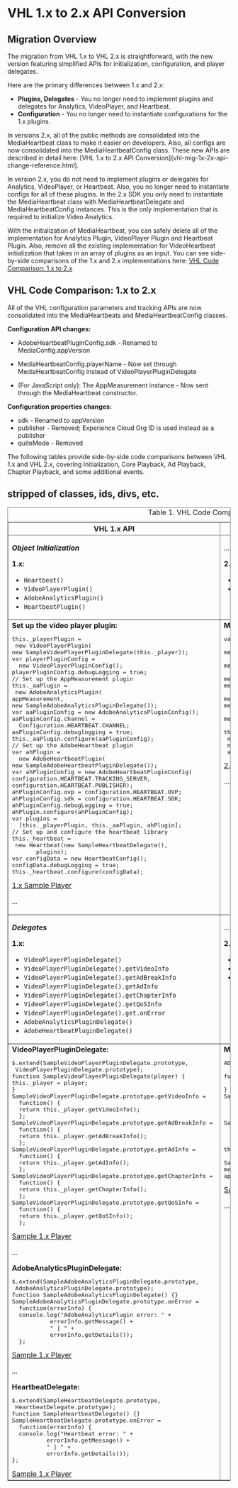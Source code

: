 # VHL 1.x to 2.x API Conversion

## Migration Overview

The migration from VHL 1.x to VHL 2.x is straightforward, with the new version
featuring simplified APIs for initialization, configuration, and player
delegates.

Here are the primary differences between 1.x and 2.x:

  * **Plugins, Delegates** - You no longer need to implement plugins and delegates for Analytics, VideoPlayer, and Heartbeat. 
  * **Configuration** - You no longer need to instantiate configurations for the 1.x plugins. 

In versions 2.x, all of the public methods are consolidated into the
MediaHeartbeat class to make it easier on developers. Also, all configs are
now consolidated into the MediaHeartbeatConfig class. These new APIs are
described in detail here: [VHL 1.x to 2.x API Conversion](vhl-mig-1x-2x-api-
change-reference.html).

In version 2.x, you do not need to implement plugins or delegates for
Analytics, VideoPlayer, or Heartbeat. Also, you no longer need to instantiate
configs for all of these plugins. In the 2.x SDK you only need to instantiate
the MediaHeartbeat class with MediaHeartbeatDelegate and MediaHeartbeatConfig
instances. This is the only implementation that is required to initialize
Video Analytics.

With the initialization of MediaHeartbeat, you can safely delete all of the
implementation for Analytics Plugin, VideoPlayer Plugin and Heartbeat Plugin.
Also, remove all the existing implementation for VideoHeartbeat initialization
that takes in an array of plugins as an input. You can see side-by-side
comparisons of the 1.x and 2.x implementations here: [VHL Code Comparison: 1.x
to 2.x](vhl-mig-1x-2x-comp-table.html)

## VHL Code Comparison: 1.x to 2.x

All of the VHL configuration parameters and tracking APIs are now consolidated
into the MediaHeartbeats and MediaHeartbeatConfig classes.

**Configuration API changes:**

  * AdobeHeartbeatPluginConfig.sdk - Renamed to MediaConfig.appVersion

  * MediaHeartbeatConfig.playerName - Now set through MediaHeartbeatConfig instead of VideoPlayerPluginDelegate

  * (For JavaScript only): The AppMeasurement instance - Now sent through the MediaHeartbeat constructor.

**Configuration properties changes:**

  * sdk - Renamed to appVersion
  * publisher - Removed; Experience Cloud Org ID is used instead as a publisher
  * quiteMode - Removed

The following tables provide side-by-side code comparisons between VHL 1.x and
VHL 2.x, covering Initialization, Core Playback, Ad Playback, Chapter
Playback, and some additional events.

## stripped of classes, ids, divs, etc.
<table cellpadding="4" cellspacing="0" summary="" frame="border" border="1" rules="all"><caption><span>Table 1. VHL Code Comparison: INITIALIZATION</span></caption>
  <thead  align="left">
    <tr>
      <th  align="center" valign="top">VHL 1.x API </th>
      <th  align="center" valign="top">VHL 2.x API</th>
    </tr>
  </thead>
  <tbody>
    <tr>
      <td  align="left" valign="top" >
        <p><em><strong>Object Initialization</strong></em></p>
        <p><strong>1.x:</strong></p>
          <ul>
            <li><code>Heartbeat()</code></li>
            <li><code>VideoPlayerPlugin() </code></li>
            <li><code>AdobeAnalyticsPlugin() </code></li>
            <li><code>HeartbeatPlugin()</code></li>
          </ul>
      </td>
      <td  align="left" valign="top" >
        <p>... </p>
        <p><strong>2.x:</strong></p>
          <ul>
            <li><code>MediaHeartbeat()</code></li>
            <li><code>MediaHeartbeatConfig()</code></li>
          </ul>
      </td>
    </tr>
    <tr>
      <td  align="left" valign="top" >
        <strong>Set up the video player plugin:
            </strong>
            <pre>this._playerPlugin = 
 new VideoPlayerPlugin(
new SampleVideoPlayerPluginDelegate(this._player));
var playerPluginConfig = 
  new VideoPlayerPluginConfig();
playerPluginConfig.debugLogging = true; 
// Set up the AppMeasurement plugin
this._aaPlugin = 
 new AdobeAnalyticsPlugin(
appMeasurement, 
new SampleAdobeAnalyticsPluginDelegate());
var aaPluginConfig = new AdobeAnalyticsPluginConfig();
aaPluginConfig.channel = 
  Configuration.HEARTBEAT.CHANNEL;
aaPluginConfig.debuglogging = true; 
this._aaPlugin.configure(aaPluginConfig); 
// Set up the AdobeHeartbeat plugin
var ahPlugin = 
  new AdobeHeartbeatPlugin(
new SampleAdobeHeartbeatPluginDelegate());
var ahPluginConfig = new AdobeHeartbeatPluginConfig(
configuration.HEARTBEAT.TRACKING_SERVER,
configuration.HEARTBEAT.PUBLISHER);
ahPluginConfig.ovp = configuration.HEARTBEAT.OVP;
ahPluginConfig.sdk = configuration.HEARTBEAT.SDK;
ahPluginConfig.debugLogging = true; 
ahPlugin.configure(ahPluginConfig);
var plugins = 
  [this._playerPlugin, this._aaPlugin, ahPlugin];
// Set up and configure the heartbeat library
this._heartbeat = 
 new Heartbeat(new SampleHeartbeatDelegate(), 
       plugins);
var configData = new HeartbeatConfig();
configData.debugLogging = true; 
this._heartbeat.configure(configData);</pre>
<a  href="https://github.com/Adobe-Marketing-Cloud/video-heartbeat/blob/master/sdks/js/samples/BasicPlayerSample/script/app/analytics/video.analytics.provider.js#L58" target="_blank">1.x Sample Player</a>
        <p>...</p>
      </td>
      <td  align="left" valign="top" >
        <strong>Media Heartbeat initialization:
            </strong><pre>
var mediaConfig = 
  new MediaHeartbeatConfig();
mediaConfig.trackingServer = 
  Configuration.HEARTBEAT.TRACKING_SERVER; 
mediaConfig.playerName = 
  Configuration.PLAYER.NAME;
mediaConfig.debugLogging = true;
mediaConfig.channel = 
  Configuration.HEARTBEAT.CHANNEL;
mediaConfig.ssl = false;
mediaConfig.ovp = 
  Configuration.HEARTBEAT.OVP;
mediaConfig.appVersion = 
  Configuration.HEARTBEAT.SDK;
this._mediaHeartbeat = new MediaHeartbeat(
 new SampleMediaHeartbeatDelegate(this._player),
 mediaConfig, 
 appMeasurement);</pre>
<a  href="https://github.com/Adobe-Marketing-Cloud/video-heartbeat-v2/blob/master/sdks/js/samples/BasicPlayerSample/script/app/analytics/video.analytics.provider.js#L47" target="_blank">2.x Sample Player</a>
        <p>...</p>
      </td>
    </tr>
    <tr>
      <td  align="left" valign="top" >
        <p><em><strong>Delegates</strong></em></p>
        <p><strong>1.x:</strong></p>
          <ul>
            <li><code>VideoPlayerPluginDelegate()</code></li>
            <li><code>VideoPlayerPluginDelegate().getVideoInfo</code></li>
            <li><code>VideoPlayerPluginDelegate().getAdBreakInfo</code></li>
            <li><code>VideoPlayerPluginDelegate().getAdInfo</code></li>
            <li><code>VideoPlayerPluginDelegate().getChapterInfo</code></li>
            <li><code>VideoPlayerPluginDelegate().getQoSInfo</code></li>
            <li><code>VideoPlayerPluginDelegate().get.onError</code></li>
            <li><code>AdobeAnalyticsPluginDelegate()</code></li>
            <li><code>AdobeHeartbeatPluginDelegate()</code></li>
          </ul>
      </td>
      <td  align="left" valign="top" >
        <p>... </p>
        <p><strong>2.x:</strong></p>
          <ul>
            <li><code>MediaHeartbeatDelegate()</code></li>
            <li><code>MediaHeartbeatDelegate().getCurrentPlaybackTime</code></li>
            <li><code>MediaHeartbeatDelegate().getQoSObject</code></li>
          </ul>
      </td>
    </tr>
    <tr>
      <td  align="left" valign="top" >
        <strong>VideoPlayerPluginDelegate:
            </strong><pre>
$.extend(SampleVideoPlayerPluginDelegate.prototype, 
 VideoPlayerPluginDelegate.prototype);
function SampleVideoPlayerPluginDelegate(player) {
this._player = player;
}
SampleVideoPlayerPluginDelegate.prototype.getVideoInfo = 
  function() { 
  return this._player.getVideoInfo(); 
  };
SampleVideoPlayerPluginDelegate.prototype.getAdBreakInfo = 
  function() { 
  return this._player.getAdBreakInfo(); 
  };
SampleVideoPlayerPluginDelegate.prototype.getAdInfo = 
  function() { 
  return this._player.getAdInfo(); 
  };
SampleVideoPlayerPluginDelegate.prototype.getChapterInfo = 
  function() { 
  return this._player.getChapterInfo(); 
  };
SampleVideoPlayerPluginDelegate.prototype.getQoSInfo = 
  function() { 
  return this._player.getQoSInfo(); 
  };</pre>
<a  href="https://github.com/Adobe-Marketing-Cloud/video-heartbeat/blob/master/sdks/js/samples/BasicPlayerSample/script/app/analytics/sample.video.player.plugin.delegate.js#L17" target="_blank">Sample 1.x Player</a>
        <p>...</p>
        <strong>AdobeAnalyticsPluginDelegate:
            </strong><pre>
$.extend(SampleAdobeAnalyticsPluginDelegate.prototype, 
 AdobeAnalyticsPluginDelegate.prototype);
function SampleAdobeAnalyticsPluginDelegate() {}
SampleAdobeAnalyticsPluginDelegate.prototype.onError = 
  function(errorInfo) {
  console.log("AdobeAnalyticsPlugin error: " + 
           errorInfo.getMessage() + 
           " | " + 
           errorInfo.getDetails());
  };</pre>
<a  href="https://github.com/Adobe-Marketing-Cloud/video-heartbeat/blob/master/sdks/js/samples/BasicPlayerSample/script/app/analytics/sample.adobe.analytics.plugin.delegate.js#L17" target="_blank">Sample 1.x Player</a>
        <p>...</p>
        <strong>HeartbeatDelegate:
            </strong><pre>
$.extend(SampleHeartbeatDelegate.prototype, 
 HeartbeatDelegate.prototype);
function SampleHeartbeatDelegate() {}
SampleHeartbeatDelegate.prototype.onError = 
  function(errorInfo) {
  console.log("Heartbeat error: " + 
          errorInfo.getMessage() + 
          " | " + 
          errorInfo.getDetails());
};</pre>
<a  href="https://github.com/Adobe-Marketing-Cloud/video-heartbeat/blob/master/sdks/js/samples/BasicPlayerSample/script/app/analytics/sample.heartbeat.delegate.js#L17" target="_blank">Sample 1.x Player</a>
      </td>
      <td  align="left" valign="top" >
        <strong>MediaHeartbeatDelegate:
            </strong><pre>
ADB.core.extend(SampleMediaHeartbeatDelegate.prototype, 
  MediaHeartbeatDelegate.prototype);
function SampleMediaHeartbeatDelegate(player) {
   this._player = player;
}
SampleMediaHeartbeatDelegate.prototype.getCurrentPlaybackTime = 
  function() {
  return this._player.getCurrentPlaybackTime();
  };
SampleMediaHeartbeatDelegate.prototype.getQoSObject = 
  function() {
  return this._player.getQoSInfo();
  };
this._mediaHeartbeat = 
  new MediaHeartbeat(new 
SampleMediaHeartbeatDelegate(this._player), 
mediaConfig, 
appMeasurement);</pre>
<a  href="https://github.com/Adobe-Marketing-Cloud/video-heartbeat-v2/blob/master/sdks/js/samples/BasicPlayerSample/script/app/analytics/video.analytics.provider.js#L57" target="_blank">Sample 2.x Player</a>
        <p>...</p>
      </td>
    </tr>
  </tbody>
</table>
